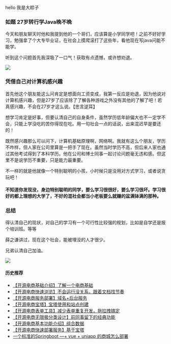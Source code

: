 hello 我是大粽子

### 如题 27岁转行学Java晚不晚

今天和朋友聊天时他和我提到他的一个哥们，应该算是小学同学吧！之前不好好学习，勉强拿了个大专毕业证，在社会上摸爬滚打了这些年，看他现在写java问能不能学。

听到这个问题首先我深吸了一口气！获取有点遗憾，或许想劝退。

![](https://gitee.com/stivepeim/img4mk/raw/master/20210408193407.png)

### 凭借自己对计算机感兴趣

首先他这个朋友能这么问肯定是想面向工资变成，我第一反应是劝退，因为他说对计算机感兴趣，但是27岁了应该除了了解各种游戏之外没有其他的了解了吧！若真感兴趣，不会在27岁才这么说。【忠言逆耳】

想学习肯定是好事，但要认清自己的自身条件，虽然学历低年龄偏大也不一定学不会，只能上学没吃的苦你得现在吃。用一句社会一点的话说，出来混迟早是要还的！

既然感兴趣那么可以问下，计算机基础原理啊，网络啊。我就有这么个朋友，学历不咋样，但人家在公司里算是一把手了现在。虽然当时学历不高，但后来人家也通过其他考试得到了本科学历。他在公司和博士同事一起讨论问题毫无违和感。但这里不是说学历不重要，只是能力最重要。

不一样的就是他就像一个特别聪明的小孩，小时候只是没用对方式学习，或者说贪玩吧！

#### 不知道你发现没，身边特别聪明的同学，要么学习很很好，要么学习很坏。学习很好的都上理想的大学了，不好的混社会都当小老板要么就赚的盆满钵满的那种。

### 总结

得认清自己的现状，对自己的学习有一个可行性比较强的规划，比如是自学还是报个培训班。等等

薛之谦讲过，现在这个社会，能被埋没的人才很少。

兄弟认清自己加油。

![](https://gitee.com/stivepeim/img4mk/raw/master/20210408193305.png)

#### 历史推荐

- [【开源电商基础介绍】了解一个电商基础](https://mp.weixin.qq.com/s/d7TAOzcCtjpNwqqAeU8ftA)
- [【开源电商快速浏览】不会运行没关系，跟着文档找节奏](https://mp.weixin.qq.com/s/DrRn0Zx-WPMe_Ocg7Oo1MA)
- [【开源电商服务部署】域名+后台服务](https://mp.weixin.qq.com/s/s5CqqlcLrDsLY8NEU47_4w)
- [【开源电商宝塔】宝塔使用和站点创建](https://mp.weixin.qq.com/s/2TDLMvmZM1EXDnJ39kR6Qw)
- [【开源电商表单工具】减少表单重复开发，拖拉拽搞定](https://mp.weixin.qq.com/s/1an2WYS10rwtWzQobs34kQ)
- [【开源电商无限极分类设计】前同事留下的经典功能](https://mp.weixin.qq.com/s/e8TNaRpdX71C74O3BtBa7A)
- [【开源电商基本功能介绍】组合数据](https://mp.weixin.qq.com/s/naRUwGHY1bOn9UepeOErTg)
- [【开源电商快速部署服务】基于宝塔](https://mp.weixin.qq.com/s/VZ5zCuScA-zZzZCYxfxByA)
- [一个标准的Springboot —+ vue + uniapp 的商城怎么部署](https://mp.weixin.qq.com/s/eFTr3-3w_5vA5veCdyCzZw)